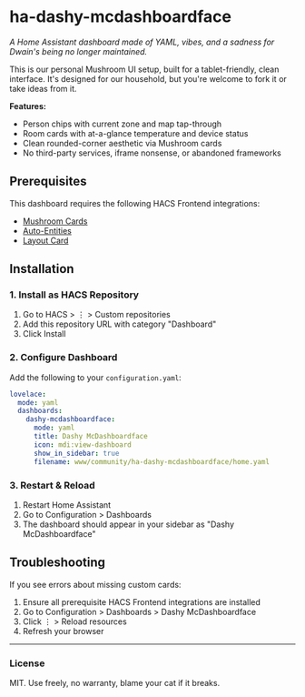 # ha-dashy-mcdashboardface

*A Home Assistant dashboard made of YAML, vibes, and a sadness for Dwain's being no longer maintained.*

This is our personal Mushroom UI setup, built for a tablet-friendly, clean interface. It's designed for our household, but you're welcome to fork it or take ideas from it.

**Features:**
- Person chips with current zone and map tap-through
- Room cards with at-a-glance temperature and device status
- Clean rounded-corner aesthetic via Mushroom cards
- No third-party services, iframe nonsense, or abandoned frameworks

## Prerequisites

This dashboard requires the following HACS Frontend integrations:
- [Mushroom Cards](https://github.com/piitaya/lovelace-mushroom)
- [Auto-Entities](https://github.com/thomasloven/lovelace-auto-entities)
- [Layout Card](https://github.com/thomasloven/lovelace-layout-card)

## Installation

### 1. Install as HACS Repository
1. Go to HACS > ⋮ > Custom repositories
2. Add this repository URL with category "Dashboard"
3. Click Install

### 2. Configure Dashboard
Add the following to your `configuration.yaml`:
```yaml
lovelace:
  mode: yaml
  dashboards:
    dashy-mcdashboardface:
      mode: yaml
      title: Dashy McDashboardface
      icon: mdi:view-dashboard
      show_in_sidebar: true
      filename: www/community/ha-dashy-mcdashboardface/home.yaml
```

### 3. Restart & Reload
1. Restart Home Assistant
2. Go to Configuration > Dashboards
3. The dashboard should appear in your sidebar as "Dashy McDashboardface"

## Troubleshooting

If you see errors about missing custom cards:
1. Ensure all prerequisite HACS Frontend integrations are installed
2. Go to Configuration > Dashboards > Dashy McDashboardface
3. Click ⋮ > Reload resources
4. Refresh your browser

---

### License
MIT. Use freely, no warranty, blame your cat if it breaks.
